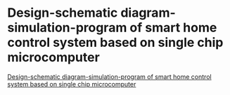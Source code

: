 # Design-schematic diagram-simulation-program of smart home control system based on single chip microcomputer
[Design-schematic diagram-simulation-program of smart home control system based on single chip microcomputer](https://aiwithcloud.com/2022/09/14/design_schematic_diagram_simulation_program_of_smart_home_control_system_based_on_single_chip_microcomputer/)